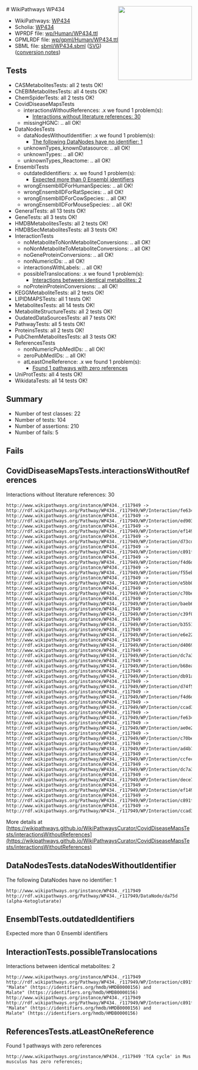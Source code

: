 <img style="float: right; width: 200px" src="../logo.png" />
# WikiPathways WP434

* WikiPathways: [WP434](https://identifiers.org/wikipathways:WP434)
* Scholia: [WP434](https://scholia.toolforge.org/wikipathways/WP434)
* WPRDF file: [wp/Human/WP434.ttl](../wp/Human/WP434.ttl)
* GPMLRDF file: [wp/gpml/Human/WP434.ttl](../wp/gpml/Human/WP434.ttl)
* SBML file: [sbml/WP434.sbml](../sbml/WP434.sbml) ([SVG](../sbml/WP434.svg)) ([conversion notes](../sbml/WP434.txt))

## Tests
* CASMetabolitesTests: all 2 tests OK!
* ChEBIMetabolitesTests: all 4 tests OK!
* ChemSpiderTests: all 2 tests OK!
* CovidDiseaseMapsTests
    * interactionsWithoutReferences: .x we found 1 problem(s):
        * [Interactions without literature references: 30](#9701cd1f)
    * missingHGNC: .. all OK!
* DataNodesTests
    * dataNodesWithoutIdentifier: .x we found 1 problem(s):
        * [The following DataNodes have no identifier: 1](#d2d32fa0)
    * unknownTypes_knownDatasource: .. all OK!
    * unknownTypes: .. all OK!
    * unknownTypes_Reactome: .. all OK!
* EnsemblTests
    * outdatedIdentifiers: .x. we found 1 problem(s):
        * [Expected more than 0 Ensembl identifiers](#f44398b7)
    * wrongEnsemblIDForHumanSpecies: .. all OK!
    * wrongEnsemblIDForRatSpecies: .. all OK!
    * wrongEnsemblIDForCowSpecies: .. all OK!
    * wrongEnsemblIDForMouseSpecies: .. all OK!
* GeneralTests: all 13 tests OK!
* GeneTests: all 3 tests OK!
* HMDBMetabolitesTests: all 2 tests OK!
* HMDBSecMetabolitesTests: all 3 tests OK!
* InteractionTests
    * noMetaboliteToNonMetaboliteConversions: .. all OK!
    * noNonMetaboliteToMetaboliteConversions: .. all OK!
    * noGeneProteinConversions: .. all OK!
    * nonNumericIDs: .. all OK!
    * interactionsWithLabels: .. all OK!
    * possibleTranslocations: .x we found 1 problem(s):
        * [Interactions between identical metabolites: 2](#d59038c5)
    * noProteinProteinConversions: .. all OK!
* KEGGMetaboliteTests: all 2 tests OK!
* LIPIDMAPSTests: all 1 tests OK!
* MetabolitesTests: all 14 tests OK!
* MetaboliteStructureTests: all 2 tests OK!
* OudatedDataSourcesTests: all 7 tests OK!
* PathwayTests: all 5 tests OK!
* ProteinsTests: all 2 tests OK!
* PubChemMetabolitesTests: all 3 tests OK!
* ReferencesTests
    * nonNumericPubMedIDs: .. all OK!
    * zeroPubMedIDs: .. all OK!
    * atLeastOneReference: .x we found 1 problem(s):
        * [Found 1 pathways with zero references](#35eb778e)
* UniProtTests: all 4 tests OK!
* WikidataTests: all 14 tests OK!


## Summary

* Number of test classes: 22
* Number of tests: 104
* Number of assertions: 210
* Number of fails: 5

## Fails

<a name="9701cd1f" />

## CovidDiseaseMapsTests.interactionsWithoutReferences

Interactions without literature references: 30
```
http://www.wikipathways.org/instance/WP434._r117949 -> http://rdf.wikipathways.org/Pathway/WP434._r117949/WP/Interaction/fe634_1
http://www.wikipathways.org/instance/WP434._r117949 -> http://rdf.wikipathways.org/Pathway/WP434._r117949/WP/Interaction/ed903
http://www.wikipathways.org/instance/WP434._r117949 -> http://rdf.wikipathways.org/Pathway/WP434._r117949/WP/Interaction/ef149_2
http://www.wikipathways.org/instance/WP434._r117949 -> http://rdf.wikipathways.org/Pathway/WP434._r117949/WP/Interaction/d73cd
http://www.wikipathways.org/instance/WP434._r117949 -> http://rdf.wikipathways.org/Pathway/WP434._r117949/WP/Interaction/c891f_2
http://www.wikipathways.org/instance/WP434._r117949 -> http://rdf.wikipathways.org/Pathway/WP434._r117949/WP/Interaction/f4d6d_2
http://www.wikipathways.org/instance/WP434._r117949 -> http://rdf.wikipathways.org/Pathway/WP434._r117949/WP/Interaction/f55eb
http://www.wikipathways.org/instance/WP434._r117949 -> http://rdf.wikipathways.org/Pathway/WP434._r117949/WP/Interaction/e5bb0
http://www.wikipathways.org/instance/WP434._r117949 -> http://rdf.wikipathways.org/Pathway/WP434._r117949/WP/Interaction/c70be_2
http://www.wikipathways.org/instance/WP434._r117949 -> http://rdf.wikipathways.org/Pathway/WP434._r117949/WP/Interaction/baeb6
http://www.wikipathways.org/instance/WP434._r117949 -> http://rdf.wikipathways.org/Pathway/WP434._r117949/WP/Interaction/c39f0
http://www.wikipathways.org/instance/WP434._r117949 -> http://rdf.wikipathways.org/Pathway/WP434._r117949/WP/Interaction/b3551
http://www.wikipathways.org/instance/WP434._r117949 -> http://rdf.wikipathways.org/Pathway/WP434._r117949/WP/Interaction/e6e22
http://www.wikipathways.org/instance/WP434._r117949 -> http://rdf.wikipathways.org/Pathway/WP434._r117949/WP/Interaction/d4069
http://www.wikipathways.org/instance/WP434._r117949 -> http://rdf.wikipathways.org/Pathway/WP434._r117949/WP/Interaction/dc7a3_2
http://www.wikipathways.org/instance/WP434._r117949 -> http://rdf.wikipathways.org/Pathway/WP434._r117949/WP/Interaction/b68ea
http://www.wikipathways.org/instance/WP434._r117949 -> http://rdf.wikipathways.org/Pathway/WP434._r117949/WP/Interaction/db91a
http://www.wikipathways.org/instance/WP434._r117949 -> http://rdf.wikipathways.org/Pathway/WP434._r117949/WP/Interaction/d74f5
http://www.wikipathways.org/instance/WP434._r117949 -> http://rdf.wikipathways.org/Pathway/WP434._r117949/WP/Interaction/f4d6d_1
http://www.wikipathways.org/instance/WP434._r117949 -> http://rdf.wikipathways.org/Pathway/WP434._r117949/WP/Interaction/ccad3_2
http://www.wikipathways.org/instance/WP434._r117949 -> http://rdf.wikipathways.org/Pathway/WP434._r117949/WP/Interaction/fe634_2
http://www.wikipathways.org/instance/WP434._r117949 -> http://rdf.wikipathways.org/Pathway/WP434._r117949/WP/Interaction/ae0e2
http://www.wikipathways.org/instance/WP434._r117949 -> http://rdf.wikipathways.org/Pathway/WP434._r117949/WP/Interaction/c70be_1
http://www.wikipathways.org/instance/WP434._r117949 -> http://rdf.wikipathways.org/Pathway/WP434._r117949/WP/Interaction/ad4b7
http://www.wikipathways.org/instance/WP434._r117949 -> http://rdf.wikipathways.org/Pathway/WP434._r117949/WP/Interaction/ccfec
http://www.wikipathways.org/instance/WP434._r117949 -> http://rdf.wikipathways.org/Pathway/WP434._r117949/WP/Interaction/dc7a3_1
http://www.wikipathways.org/instance/WP434._r117949 -> http://rdf.wikipathways.org/Pathway/WP434._r117949/WP/Interaction/dece7
http://www.wikipathways.org/instance/WP434._r117949 -> http://rdf.wikipathways.org/Pathway/WP434._r117949/WP/Interaction/ef149_1
http://www.wikipathways.org/instance/WP434._r117949 -> http://rdf.wikipathways.org/Pathway/WP434._r117949/WP/Interaction/c891f_1
http://www.wikipathways.org/instance/WP434._r117949 -> http://rdf.wikipathways.org/Pathway/WP434._r117949/WP/Interaction/ccad3_1
```

More details at [https://wikipathways.github.io/WikiPathwaysCurator/CovidDiseaseMapsTests/interactionsWithoutReferences](https://wikipathways.github.io/WikiPathwaysCurator/CovidDiseaseMapsTests/interactionsWithoutReferences)

<a name="d2d32fa0" />

## DataNodesTests.dataNodesWithoutIdentifier

The following DataNodes have no identifier: 1
```
http://www.wikipathways.org/instance/WP434._r117949 http://rdf.wikipathways.org/Pathway/WP434._r117949/DataNode/da75d (alpha-Ketoglutarate)
```

<a name="f44398b7" />

## EnsemblTests.outdatedIdentifiers

Expected more than 0 Ensembl identifiers
<a name="d59038c5" />

## InteractionTests.possibleTranslocations

Interactions between identical metabolites: 2
```
http://www.wikipathways.org/instance/WP434._r117949 http://rdf.wikipathways.org/Pathway/WP434._r117949/WP/Interaction/c891f_2 "Malate" (https://identifiers.org/hmdb/HMDB0000156) and 
Malate" (https://identifiers.org/hmdb/HMDB0000156)
http://www.wikipathways.org/instance/WP434._r117949 http://rdf.wikipathways.org/Pathway/WP434._r117949/WP/Interaction/c891f_1 "Malate" (https://identifiers.org/hmdb/HMDB0000156) and 
Malate" (https://identifiers.org/hmdb/HMDB0000156)
```

<a name="35eb778e" />

## ReferencesTests.atLeastOneReference

Found 1 pathways with zero references
```
http://www.wikipathways.org/instance/WP434._r117949 'TCA cycle' in Mus musculus has zero references; 
```

